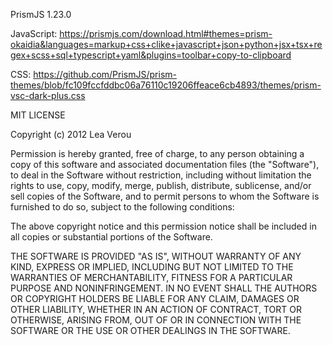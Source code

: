 PrismJS 1.23.0

JavaScript: https://prismjs.com/download.html#themes=prism-okaidia&languages=markup+css+clike+javascript+json+python+jsx+tsx+regex+scss+sql+typescript+yaml&plugins=toolbar+copy-to-clipboard

CSS: https://github.com/PrismJS/prism-themes/blob/fc109fccfddbc06a76110c19206ffeace6cb4893/themes/prism-vsc-dark-plus.css

MIT LICENSE

Copyright (c) 2012 Lea Verou

Permission is hereby granted, free of charge, to any person obtaining a copy
of this software and associated documentation files (the "Software"), to deal
in the Software without restriction, including without limitation the rights
to use, copy, modify, merge, publish, distribute, sublicense, and/or sell
copies of the Software, and to permit persons to whom the Software is
furnished to do so, subject to the following conditions:

The above copyright notice and this permission notice shall be included in
all copies or substantial portions of the Software.

THE SOFTWARE IS PROVIDED "AS IS", WITHOUT WARRANTY OF ANY KIND, EXPRESS OR
IMPLIED, INCLUDING BUT NOT LIMITED TO THE WARRANTIES OF MERCHANTABILITY,
FITNESS FOR A PARTICULAR PURPOSE AND NONINFRINGEMENT. IN NO EVENT SHALL THE
AUTHORS OR COPYRIGHT HOLDERS BE LIABLE FOR ANY CLAIM, DAMAGES OR OTHER
LIABILITY, WHETHER IN AN ACTION OF CONTRACT, TORT OR OTHERWISE, ARISING FROM,
OUT OF OR IN CONNECTION WITH THE SOFTWARE OR THE USE OR OTHER DEALINGS IN
THE SOFTWARE.